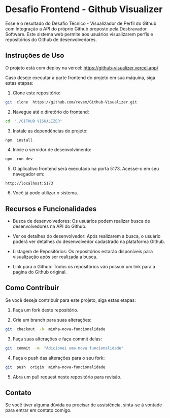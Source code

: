 
#  Desafio Frontend - Github Visualizer

Esse é o resultado do Desafio Técnico - Visualizador de Perfil do Github com Integração a API do próprio Github proposto pela Desbravador Software. Este sistema web permite aos usuários visualizarem perfís e repositórios do Github de desenvolvedores.

##  Instruções de Uso

O projeto está com deploy na vercel: https://github-visualizer.vercel.app/

Caso deseje executar a parte frontend do projeto em sua máquina, siga estas etapas:

  

1. Clone este repositório:

  

```bash
git  clone  https://github.com/revem/Github-Visualizer.git
```

2. Navegue até o diretório do frontend:

  

```bash
cd  "./GITHUB VISUALIZER"
```

3. Instale as dependências do projeto:

  

```bash
npm  install
```

  

4. Inicie o servidor de desenvolvimento:

  

```bash
npm  run dev
```

5. O aplicativo frontend será executado na porta 5173. Acesse-o em seu navegador em:

  

```
http://localhost:5173
```

  

6. Você já pode utilizar o sistema.

  

##  Recursos e Funcionalidades

- Busca de desenvolvedores: Os usuários podem realizar busca de desenvolvedores na API do Github.

  

- Ver os detalhes do desenvolvedor: Após realizarem a busca, o usuário poderá ver detalhes do desenvolvedor cadastrado na plataforma Github.

  

- Listagem de Repositórios: Os repositórios estarão disponíveis para visualização após ser realizada a busca.

  

- Link para o Github: Todos os repositórios vão possuir um link para a página do Github original.

  

##  Como Contribuir

Se você deseja contribuir para este projeto, siga estas etapas:

  

1. Faça um fork deste repositório.

  

2. Crie um branch para suas alterações:

```bash
git  checkout  -b  minha-nova-funcionalidade
```

3. Faça suas alterações e faça commit delas:

```bash
git  commit  -m  "Adicionei uma nova funcionalidade"
```

4. Faça o push das alterações para o seu fork:

```bash
git  push  origin  minha-nova-funcionalidade
```

  

5. Abra um pull request neste repositório para revisão.

  

##  Contato

Se você tiver alguma dúvida ou precisar de assistência, sinta-se à vontade para entrar em contato comigo.
